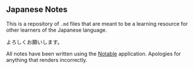 ## Japanese Notes
This is a repository of `.md` files that are meant to be a learning resource for other learners of the Japanese language.

よろしくお願いします。

All notes have been written using the [Notable](https://notable.md) application. Apologies for anything that renders incorrectly.
